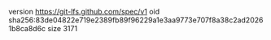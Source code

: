version https://git-lfs.github.com/spec/v1
oid sha256:83de04822e719e2389fb89f96229a1e3aa9773e707f8a38c2ad20261b8ca8d6c
size 3171
